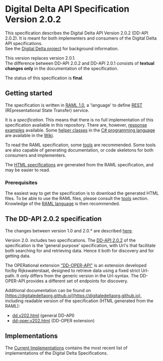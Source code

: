 # Digital Delta API Specification Version 2.0.2

This specification describes the Digital Delta API Version 2.0.2 (DD-API 2.0.2). It is meant for both implementers and consumers of the Digital Delta API specifications.  
See the [Digital Delta project](http://digitaledelta.org) for background information.

This version replaces version 2.0.1.  
The difference between DD-API 2.0.2 and DD-API 2.0.1 consists of **textual changes only** in the documentation of the specification.

The status of this specification is **final**.

## Getting started

The specification is written in [RAML 1.0](https://raml.org), a 'language' to define [REST](https://nl.wikipedia.org/wiki/Representational_state_transfer) (REpresentational State Transfer) service.

It is a _specification_. This means that there is no full implementation of this specification available in this repository.
There are, however, [response examples](https://github.com/DigitaleDeltaOrg/dd-api/tree/master/examples) available. Some [helper classes](https://github.com/DigitaleDeltaOrg/dd-api/wiki/C%23-Generic-Base-Classes-for-DD-API-2.0) in the [C# programming language](https://docs.microsoft.com/en-us/dotnet/csharp/language-reference/index) are available in the [Wiki](https://github.com/DigitaleDeltaOrg/dd-api/wiki).

To read the RAML specification, some [tools](https://github.com/DigitaleDeltaOrg/dd-api/wiki/Tools) are recommended. Some tools are also capable of generating documentation, or code skeletons for both consumers and implementers.

The [HTML specifications](https://digitaledeltaorg.github.io/dd.v202.html) are generated from the RAML specification, and may be easier to read.

### Prerequisites
The easiest way to get the specification is to download the generated HTML files.
To be able to use the RAML files, please consult the [tools](https://github.com/DigitaleDeltaOrg/dd-api/wiki/Tools) section. Knowledge of the [RAML language](https://raml.org) is then recommended.

## The DD-API 2.0.2 specification

The changes between version 1.0 and 2.0.* are described [here](https://github.com/DigitaleDeltaOrg/dd-api/blob/master/documentation/Changes_between_1.0_and_2.0.md).

Version 2.0. includes two specifications.
The [DD-API 2.0.2](dd.v202.raml) of the specification is the 'general purpose' specification, with Url's that facilitate both searching for and retrieving data. Hence it both for discovery and for getting data.

The OPERational extension ["DD-OPER-API"](oper/dd-oper.v202.raml) is an extension developed for/by Rijkswaterstaat, designed to retrieve data using a fixed strict Url-path. It only differs from the generic version in the Url-syntax. The DD-OPER-API provides a different set of endpoints for discovery.

Additional documentation can be found on [https://digitaledeltaorg.github.io](https://digitaledeltaorg.github.io), including readable version of the specification (HTML generated from the RAML):
* [dd.v202.html](https://raw.github.com/DigitaleDeltaOrg/digitaledeltaorg.github.io/blob/master/Old%20files/dd.v202.html) (general DD-API)
* [dd-oper.v202.html](https://raw.github.com/DigitaleDeltaOrg/digitaledeltaorg.github.io/blob/master/Old%20files/dd-oper.v202.html) (DD-OPER extension)

## Implementations
The [Current Implementations](https://github.com/DigitaleDeltaOrg/dd-api/wiki/Current-implementations) contains the most recent list of implementations of the Digital Delta Specifications.
